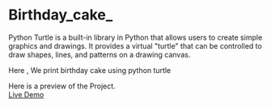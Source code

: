 # Birthday_cake_

Python Turtle is a built-in library in Python that allows users to create simple graphics and drawings.
It provides a virtual "turtle" that can be controlled to draw shapes, lines, and patterns on a drawing canvas.

Here , We print birthday cake using python turtle 

Here is a preview of the Project. <br>
<a href="https://replit.com/@PRIYANSHUSIN102/birthday?v=1">Live Demo</a>
